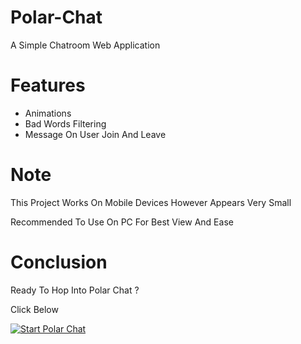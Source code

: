 # Polar-Chat
A Simple Chatroom Web Application

# Features
* Animations
* Bad Words Filtering
* Message On User Join And Leave

# Note
This Project Works On Mobile Devices However Appears Very Small

Recommended To Use On PC For Best View And Ease

# Conclusion
Ready To Hop Into Polar Chat ?

Click Below

[![Start Polar Chat](https://iconape.com/wp-content/png_logo_vector/windows-start-button-logo.png)](https://polar-chat.polar-69.repl.co/)
